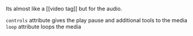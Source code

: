 Its almost like a [[video tag]] but for the audio.

`controls` attribute gives the play pause and additional tools to the media
`loop` attribute loops the media